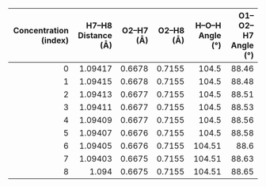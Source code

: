 
|   Concentration (index) |   H7–H8 Distance (Å) |   O2–H7 (Å) |   O2–H8 (Å) |   H–O–H Angle (°) |   O1–O2–H7 Angle (°) |
|------------------------:|---------------------:|------------:|------------:|------------------:|---------------------:|
|                       0 |              1.09417 |      0.6678 |      0.7155 |            104.5  |                88.46 |
|                       1 |              1.09415 |      0.6678 |      0.7155 |            104.5  |                88.48 |
|                       2 |              1.09413 |      0.6677 |      0.7155 |            104.5  |                88.51 |
|                       3 |              1.09411 |      0.6677 |      0.7155 |            104.5  |                88.53 |
|                       4 |              1.09409 |      0.6677 |      0.7155 |            104.5  |                88.56 |
|                       5 |              1.09407 |      0.6676 |      0.7155 |            104.5  |                88.58 |
|                       6 |              1.09405 |      0.6676 |      0.7155 |            104.51 |                88.6  |
|                       7 |              1.09403 |      0.6675 |      0.7155 |            104.51 |                88.63 |
|                       8 |              1.094   |      0.6675 |      0.7155 |            104.51 |                88.65 |

